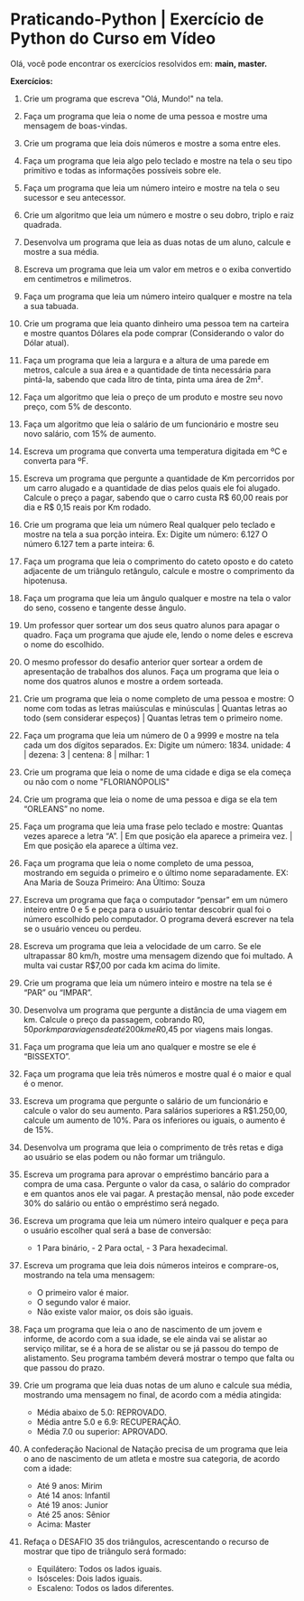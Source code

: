 # Praticando-Python | Exercício de Python do Curso em Vídeo

Olá, você pode encontrar os exercícios resolvidos em: **main, master.**

**Exercícios:**

01) Crie um programa que escreva "Olá, Mundo!" na tela.

2) Faça um programa que leia o nome de uma pessoa e mostre uma mensagem de boas-vindas.

3) Crie um programa que leia dois números e mostre a soma entre eles.

4) Faça um programa que leia algo pelo teclado e mostre na tela o seu tipo primitivo e todas as informações possíveis sobre ele.

5) Faça um programa que leia um número inteiro e mostre na tela o seu sucessor e seu antecessor.

6) Crie um algoritmo que leia um número e mostre o seu dobro, triplo e raiz quadrada.

7) Desenvolva um programa que leia as duas notas de um aluno, calcule e mostre a sua média.

8) Escreva um programa que leia um valor em metros e o exiba convertido em centimetros e milimetros.

9) Faça um programa que leia um número inteiro qualquer e mostre na tela a sua tabuada.

10) Crie um programa que leia quanto dinheiro uma pessoa tem na carteira e mostre quantos Dólares ela pode comprar (Considerando o valor do Dólar atual).

11) Faça um programa que leia a largura e a altura de uma parede em metros, calcule a sua área e a quantidade de tinta necessária para pintá-la, sabendo que cada litro de tinta, pinta uma área de 2m².

12) Faça um algoritmo que leia o preço de um produto e mostre seu novo preço, com 5% de desconto.

13) Faça um algoritmo que leia o salário de um funcionário e mostre seu novo salário, com 15% de aumento.

14) Escreva um programa que converta uma temperatura digitada em ºC e converta para ºF.

15) Escreva um programa que pergunte a quantidade de Km percorridos por um carro alugado e a quantidade de dias pelos quais ele foi alugado. Calcule o preço a pagar, sabendo que o carro custa R$ 60,00 reais por dia e R$ 0,15 reais por Km rodado.

16) Crie um programa que leia um número Real qualquer pelo teclado e mostre na tela a sua porção inteira.
    Ex: Digite um número: 6.127
    O número 6.127 tem a parte inteira: 6.

17) Faça um programa que leia o comprimento do cateto oposto e do cateto adjacente de um triângulo retângulo, calcule e mostre o comprimento da hipotenusa.

18) Faça um programa que leia um ângulo qualquer e mostre na tela o valor do seno, cosseno e tangente desse ângulo.

19) Um professor quer sortear um dos seus quatro alunos para apagar o quadro. Faça um programa que ajude ele, lendo o nome deles e escreva o nome do escolhido.

20) O mesmo professor do desafio anterior quer sortear a ordem de apresentação de trabalhos dos alunos. Faça um programa que leia o nome dos quatros alunos e mostre a ordem sorteada.

21) Crie um programa que leia o nome completo de uma pessoa e mostre: O nome com todas as letras maiúsculas e minúsculas | Quantas letras ao todo (sem considerar espeços) | Quantas letras tem o primeiro nome.

22) Faça um programa que leia um número de 0 a 9999 e mostre na tela cada um dos dígitos separados.
    Ex: Digite um número: 1834.
    unidade: 4 | dezena: 3 | centena: 8 | milhar: 1 

23) Crie um programa que leia o nome de uma cidade e diga se ela começa ou não com o nome "FLORIANÓPOLIS"
24) Crie um programa que leia o nome de uma pessoa e diga se ela tem “ORLEANS” no nome. 

25) Faça um programa que leia uma frase pelo teclado e mostre: Quantas vezes aparece a letra “A”. | Em que posição ela aparece a primeira vez. | Em que posição ela aparece a última vez. 

26) Faça um programa que leia o nome completo de uma pessoa, mostrando em seguida o primeiro e o último nome separadamente.
EX: Ana Maria de Souza
Primeiro: Ana
Último: Souza 

27) Escreva um programa que faça o computador “pensar” em um número inteiro entre 0 e 5 e peça para o usuário tentar descobrir qual foi o número escolhido pelo computador. O programa deverá escrever na tela se o usuário venceu ou perdeu. 

28) Escreva um programa que leia a velocidade de um carro. Se ele ultrapassar 80 km/h, mostre uma mensagem dizendo que foi multado. A multa vai custar R$7,00 por cada km acima do limite. 

29) Crie um programa que leia um número inteiro e mostre na tela se é “PAR” ou “IMPAR”. 

30) Desenvolva um programa que pergunte a distância de uma viagem em km. Calcule o preço da passagem, cobrando R$0,50 por km para viagens de até 200 km e R$0,45 por viagens mais longas. 

31) Faça um programa que leia um ano qualquer e mostre se ele é “BISSEXTO”. 

32) Faça um programa que leia três números e mostre qual é o maior e qual é o menor. 

33) Escreva um programa que pergunte o salário de um funcionário e calcule o valor do seu aumento. Para salários superiores a R$1.250,00, calcule um aumento de 10%. Para os inferiores ou iguais, o aumento é de 15%. 

34) Desenvolva um programa que leia o comprimento de três retas e diga ao usuário se elas podem ou não formar um triângulo.

35) Escreva um programa para aprovar o empréstimo bancário para a compra de uma casa. Pergunte o valor da casa, o salário do comprador e em quantos anos ele vai pagar. A prestação mensal, não pode exceder 30% do salário ou então o empréstimo será negado.

36) Escreva um programa que leia um número inteiro qualquer e peça para o usuário escolher qual será a base de conversão:
    - 1 Para binário, - 2 Para octal, - 3 Para hexadecimal.

37) Escreva um programa que leia dois números inteiros e comprare-os, mostrando na tela uma mensagem:
    - O primeiro valor é maior.
    - O segundo valor é maior.
    - Não existe valor maior, os dois são iguais.

38) Faça um programa que leia o ano de nascimento de um jovem e informe, de acordo com a sua idade, se ele ainda vai se alistar ao serviço militar, se é a hora de se alistar ou se já passou do tempo de alistamento. Seu programa também deverá mostrar o tempo que falta ou que passou do prazo.

39) Crie um programa que leia duas notas de um aluno e calcule sua média, mostrando uma mensagem no final, de acordo com a média atingida:
    - Média abaixo de 5.0: REPROVADO.
    - Média antre 5.0 e 6.9: RECUPERAÇÃO.
    - Média 7.0 ou superior: APROVADO.

40) A confederação Nacional de Natação precisa de um programa que leia o ano de nascimento de um atleta e mostre sua categoria, de acordo com a idade:
    - Até 9 anos: Mirim
    - Até 14 anos: Infantil
    - Até 19 anos: Junior
    - Até 25 anos: Sênior
    - Acima: Master

41) Refaça o DESAFIO 35 dos triângulos, acrescentando o recurso de mostrar que tipo de triângulo será formado:
    - Equilátero: Todos os lados iguais.
    - Isósceles: Dois lados iguais.
    - Escaleno: Todos os lados diferentes. 

